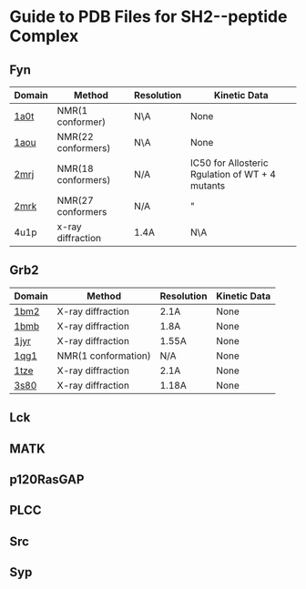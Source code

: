 # Guide to PDB Files for SH2--peptide Complex

## Fyn
| Domain | Method | Resolution | Kinetic Data |
| -----|-----|-----|-----|
|[1a0t](https://www-sciencedirect-com.colorado.idm.oclc.org/science/article/pii/S0969212697002839?via%3Dihub) | NMR(1 conformer) | N\A | None |
|[1aou](https://www-sciencedirect-com.colorado.idm.oclc.org/science/article/pii/S0969212697002839?via%3Dihub) | NMR(22 conformers) | N\A | None |
|[2mrj](https://www-sciencedirect-com.colorado.idm.oclc.org/science/article/pii/S0969212616302660?via%3Dihub) | NMR(18 conformers) | N/A | IC50 for Allosteric Rgulation of WT + 4 mutants |
|[2mrk](https://www-sciencedirect-com.colorado.idm.oclc.org/science/article/pii/S0969212616302660?via%3Dihub) | NMR(27 conformers | N/A | " |
|4u1p | x-ray diffraction | 1.4A | N\A |

## Grb2
| Domain | Method | Resolution | Kinetic Data |
| -----|-----|-----|-----|
|[1bm2](https://pubs-acs-org.colorado.idm.oclc.org/doi/10.1021/jm9811007) | X-ray diffraction | 2.1A | None |
|[1bmb](https://pubs-acs-org.colorado.idm.oclc.org/doi/10.1021/jm9811007) | X-ray diffraction | 1.8A | None |
|[1jyr](https://www-sciencedirect-com.colorado.idm.oclc.org/science/article/pii/S0022283601952994?via%3Dihub) | X-ray diffraction | 1.55A | None |
|[1qg1](https://www-sciencedirect-com.colorado.idm.oclc.org/science/article/pii/S0022283699927924?via%3Dihub) | NMR(1 conformation) | N/A | None |
|[1tze](https://www-nature-com.colorado.idm.oclc.org/articles/nsb0796-586) | X-ray diffraction | 2.1A | None |
|[3s80](https://pubs-acs-org.colorado.idm.oclc.org/doi/10.1021/ja508745x) | X-ray diffraction | 1.18A | None |

## Lck

## MATK

## p120RasGAP

## PLCC

## Src

## Syp

